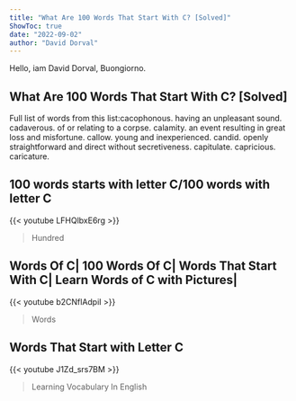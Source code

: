 ```yaml
---
title: "What Are 100 Words That Start With C? [Solved]"
ShowToc: true 
date: "2022-09-02"
author: "David Dorval" 
---
```


Hello, iam David Dorval, Buongiorno.
## What Are 100 Words That Start With C? [Solved]
Full list of words from this list:cacophonous. having an unpleasant sound. 
 cadaverous. of or relating to a corpse. 
 calamity. an event resulting in great loss and misfortune. 
 callow. young and inexperienced. 
 candid. openly straightforward and direct without secretiveness. 
 capitulate. 
 capricious. 
 caricature.

## 100 words starts with letter C/100 words with letter C
{{< youtube LFHQlbxE6rg >}}
>Hundred 

## Words Of C| 100 Words Of C| Words That Start With C| Learn Words of C with Pictures|
{{< youtube b2CNflAdpiI >}}
>Words

## Words That Start with Letter C
{{< youtube J1Zd_srs7BM >}}
>Learning Vocabulary In English

